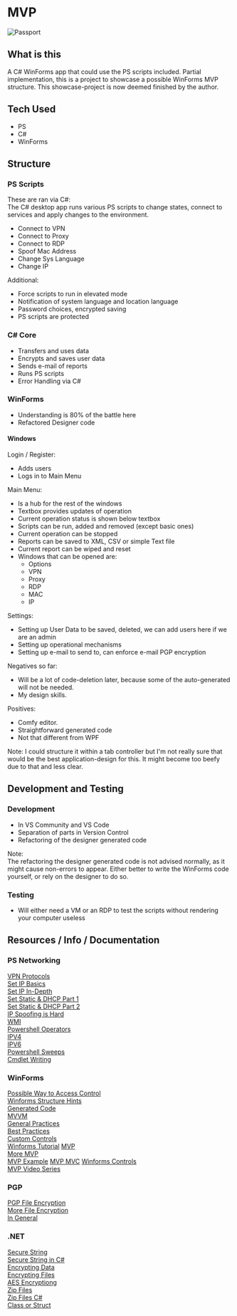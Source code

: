 # MVP

![Passport](https://imgur.com/Wrgy0jA.jpg)

## What is this

A C# WinForms app that could use the PS scripts included. Partial implementation, this is a project to showcase a possible WinForms MVP structure.
This showcase-project is now deemed finished by the author.

## Tech Used
- PS
- C#
- WinForms

## Structure

### PS Scripts
These are ran via C#:<br>
The C# desktop app runs various PS scripts to change states, connect to services and apply changes to the environment.
- Connect to VPN 
- Connect to Proxy
- Connect to RDP
- Spoof Mac Address
- Change Sys Language
- Change IP

Additional:<br>
- Force scripts to run in elevated mode
- Notification of system language and location language
- Password choices, encrypted saving
- PS scripts are protected

### C# Core
- Transfers and uses data
- Encrypts and saves user data
- Sends e-mail of reports
- Runs PS scripts
- Error Handling via C#

### WinForms
- Understanding is 80% of the battle here
- Refactored Designer code

#### Windows
Login / Register:<br>
- Adds users
- Logs in to Main Menu

Main Menu:<br>
- Is a hub for the rest of the windows
- Textbox provides updates of operation
- Current operation status is shown below textbox
- Scripts can be run, added and removed (except basic ones)
- Current operation can be stopped
- Reports can be saved to XML, CSV or simple Text file
- Current report can be wiped and reset
- Windows that can be opened are:
  - Options
  - VPN
  - Proxy
  - RDP
  - MAC
  - IP
  
Settings:<br>
- Setting up User Data to be saved, deleted, we can add users here if we are an admin
- Setting up operational mechanisms
- Setting up e-mail to send to, can enforce e-mail PGP encryption


Negatives so far:<br>
- Will be a lot of code-deletion later, because some of the auto-generated will not be needed.
- My design skills.

Positives:<br>
- Comfy editor.
- Straightforward generated code
- Not that different from WPF

Note: I could structure it within a tab controller but I'm not really sure that would be the best application-design for this. It might become too beefy due to that and less clear.

## Development and Testing

### Development
 - In VS Community and VS Code
 - Separation of parts in Version Control
 - Refactoring of the designer generated code
 
 Note:<br>
 The refactoring the designer generated code is not advised normally, as it might cause non-errors to appear. Either better to write the WinForms code yourself, or rely on the designer to do so.
 
### Testing
 - Will either need a VM or an RDP to test the scripts without rendering your computer useless

## Resources / Info / Documentation

### PS Networking
[VPN Protocols](https://proprivacy.com/vpn/guides/vpn-encryption-the-complete-guide#vpn-encryption-protocols)<br>
[Set IP Basics](https://mcpmag.com/articles/2018/02/28/set-ip-address-with-powershell.aspx)<br>
[Set IP In-Depth](http://itproguru.com/expert/2012/01/using-powershell-to-get-or-set-networkadapterconfiguration-view-and-change-network-settings-including-dhcp-dns-ip-address-and-more-dynamic-and-static-step-by-step/)<br>
[Set Static & DHCP Part 1](https://www.pdq.com/blog/using-powershell-to-set-static-and-dhcp-ip-addresses-part-1/)<br>
[Set Static & DHCP Part 2](https://www.pdq.com/blog/using-powershell-to-set-static-and-dhcp-ip-addresses-part-2/)<br>
[IP Spoofing is Hard](https://www.codeproject.com/articles/800872/spoofing-an-ip-is-hard)<br>
[WMI](https://en.wikipedia.org/wiki/Windows_Management_Instrumentation)<br>
[Powershell Operators](https://www.tutorialspoint.com/powershell/powershell_operators.htm)<br>
[IPV4](https://docs.oracle.com/cd/E19683-01/806-4075/ipref-1/index.htmlhttps://docs.oracle.com/cd/E19253-01/816-4554/ipv6-overview-123/index.html)<br>
[IPV6](https://docs.oracle.com/cd/E19253-01/816-4554/ipv6-overview-123/index.html)<br>
[Powershell Sweeps](https://devblogs.microsoft.com/scripting/use-powershell-for-network-host-and-port-discovery-sweeps/)<br>
[Cmdlet Writing](https://docs.microsoft.com/en-us/powershell/scripting/developer/cmdlet/how-to-write-a-simple-cmdlet?view=powershell-7)

### WinForms
[Possible Way to Access Control](https://stackoverflow.com/questions/12903489/is-it-allowed-to-change-code-in-windows-form-designer-generated-code-designer)<br>
[Winforms Structure Hints](https://softwareengineering.stackexchange.com/questions/144423/how-to-properly-structure-a-project-in-winform)<br>
[Generated Code](https://www.codeproject.com/Articles/6020/What-s-that-quot-Windows-Form-Designer-generated-c)<br>
[MVVM](https://softwareengineering.stackexchange.com/questions/277143/how-do-you-separate-view-from-logic-in-a-winform-application)<br>
[General Practices](https://markheath.net/post/maintainable-winforms)<br>
[Best Practices](https://bettersolutions.com/csharp/windows-forms/best-practies.htm)<br>
[Custom Controls](https://www.akadia.com/services/dotnet_user_controls.html)<br>
[Winforms Tutorial](https://riptutorial.com/winforms)
[MVP](https://stackoverflow.com/questions/4794121/model-view-presenter-in-winforms)<br>
[More MVP](https://www.codeproject.com/Articles/14660/WinForms-Model-View-Presenter)<br>
[MVP Example](https://codereview.stackexchange.com/questions/131330/model-view-presenter-winforms-app)
[MVP MVC](https://stackoverflow.com/questions/2056/what-are-mvp-and-mvc-and-what-is-the-difference)
[Winforms Controls](https://docs.microsoft.com/en-us/dotnet/framework/winforms/controls/overview-of-using-controls-in-windows-forms)<br>
[MVP Video Series](https://www.youtube.com/watch?v=XHw4bBLM8Vk&list=WL&index=12)


### PGP

[PGP File Encryption](https://www.codeproject.com/Questions/69856/Encrypting-and-Decrypting-files-with-PGP-and-C)<br>
[More File Encryption](https://stackoverflow.com/questions/4192296/c-sharp-how-to-simply-encrypt-a-text-file-with-a-pgp-public-key)<br>
[In General](https://www.codeproject.com/Articles/457453/PGP-Encryption-with-Csharp)<br>


### .NET

[Secure String](https://docs.microsoft.com/en-us/dotnet/api/system.security.securestring?view=netcore-3.1)<br>
[Secure String in C#](https://blog.thedigitalgroup.com/usability-of-securestring-object-in-c)<br>
[Encrypting Data](https://www.codeproject.com/Articles/14150/Encrypt-and-Decrypt-Data-with-C)<br>
[Encrypting Files](https://www.codeproject.com/Articles/20564/Encrypt-Decrypt-File-or-String)<br>
[AES Encryptiong](https://www.c-sharpcorner.com/article/aes-encryption-in-c-sharp/)<br>
[Zip Files](https://stackoverflow.com/questions/13160490/decompressing-password-protected-zip-files-with-net-4-5)<br>
[Zip Files C#](https://www.c-sharpcorner.com/UploadFile/neill1212/password-encrypted-zip-files-in-C-Sharp/)<br>
[Class or Struct](https://docs.microsoft.com/en-us/dotnet/standard/design-guidelines/choosing-between-class-and-struct)
